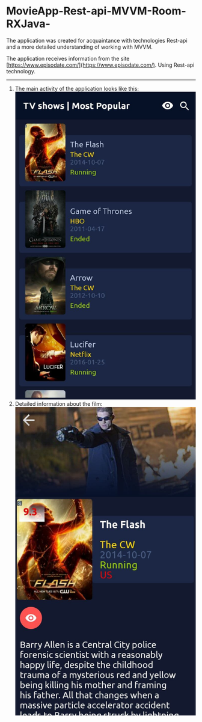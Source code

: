 # MovieApp-Rest-api-MVVM-Room-RXJava-
The application was created for acquaintance with technologies Rest-api and a more detailed understanding of working with MVVM.

The application receives information from the site [https://www.episodate.com/](https://www.episodate.com/). Using Rest-api technology.
***
1. The main activity of the application looks like this:
  ![main activity](1.jpg)
2. Detailed information about the film:
  ![detailed](2.jpg)
